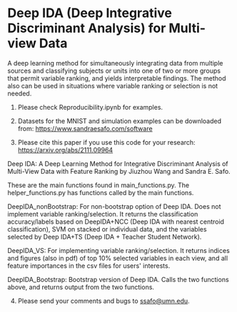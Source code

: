 # Deep IDA (Deep Integrative Discriminant Analysis) for Multi-view Data
A deep learning method for simultaneously integrating data from multiple sources and classifying subjects or units into one of two or more groups that permit variable ranking, and yields interpretable findings. The method also can be used in situations where variable ranking or selection is not needed.

1. Please check Reproducibility.ipynb for examples.

2. Datasets for the MNIST and simulation examples can be downloaded from: https://www.sandraesafo.com/software

3. Please cite this paper if you use this code for your research: https://arxiv.org/abs/2111.09964

Deep IDA: A Deep Learning Method for Integrative Discriminant Analysis of Multi-View Data with Feature Ranking by 
Jiuzhou Wang and  Sandra E. Safo.

These are the main functions found in main_functions.py. The helper_functions.py has functions called by the main functions. 

DeepIDA_nonBootstrap: For non-bootstrap option of Deep IDA. Does not implement variable ranking/selection. It returns the classification accuracy/labels based on DeepIDA+NCC (Deep IDA with nearest centroid classification), SVM on stacked or individual data, and the variables selected by Deep IDA+TS (Deep IDA + Teacher Student Network).

DeepIDA_VS: For implementing variable ranking/selection. It returns indices and figures (also in pdf) of top 10% selected variables in each view, and all feature importances in the csv files for users' interests.

DeepIDA_Bootstrap: Bootstrap version of Deep IDA. Calls the two functions above, and returns output from the two functions. 

4. Please send your comments and bugs to ssafo@umn.edu.
